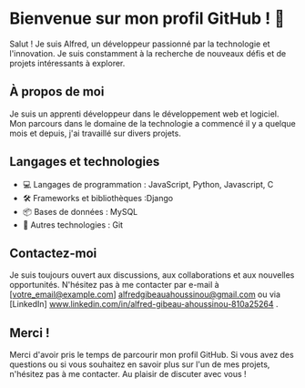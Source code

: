 # Bienvenue sur mon profil GitHub ! 👋

Salut ! Je suis Alfred, un  développeur passionné par la technologie et l'innovation. Je suis constamment à la recherche de nouveaux défis et de projets intéressants à explorer.

## À propos de moi

Je suis un apprenti développeur dans le développement web et logiciel. Mon parcours dans le domaine de la technologie a commencé il y a quelque mois et depuis, j'ai travaillé sur divers projets.


## Langages et technologies

- 💻 Langages de programmation : JavaScript, Python, Javascript, C
- 🛠 Frameworks et bibliothèques :Django
- 📦 Bases de données : MySQL
- 🚀 Autres technologies : Git

## Contactez-moi

Je suis toujours ouvert aux discussions, aux collaborations et aux nouvelles opportunités. N'hésitez pas à me contacter par e-mail à [votre_email@example.com] alfredgibeauahoussinou@gmail.com ou via [LinkedIn] www.linkedin.com/in/alfred-gibeau-ahoussinou-810a25264 .

## Merci !

Merci d'avoir pris le temps de parcourir mon profil GitHub. Si vous avez des questions ou si vous souhaitez en savoir plus sur l'un de mes projets, n'hésitez pas à me contacter. Au plaisir de discuter avec vous !

